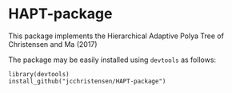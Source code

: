 # HAPT-package

This package implements the Hierarchical Adaptive Polya Tree of Christensen and Ma (2017)

The package may be easily installed using `devtools` as follows:

```
library(devtools)
install_github("jcchristensen/HAPT-package")
```
